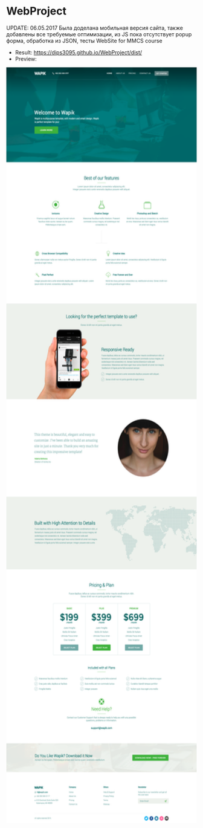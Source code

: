 # WebProject
UPDATE: 06.05.2017
Была доделана мобильная версия сайта, также добавлены все требуемые оптимизации, из JS пока отсутствует popup форма, обработка из JSON, тесты
WebSite for MMCS course
  * Result: https://dips3095.github.io/WebProject/dist/
  * Preview: 
<img src="https://github.com/dips3095/WebProject/blob/master/Home.png" height="2000">
